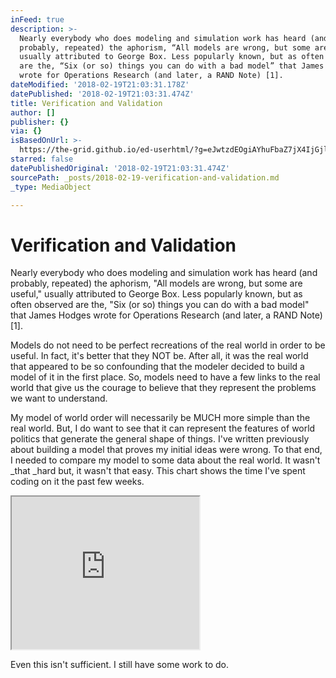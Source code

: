 ```yaml
---
inFeed: true
description: >-
  Nearly everybody who does modeling and simulation work has heard (and
  probably, repeated) the aphorism, “All models are wrong, but some are useful,”
  usually attributed to George Box. Less popularly known, but as often observed
  are the, “Six (or so) things you can do with a bad model” that James Hodges
  wrote for Operations Research (and later, a RAND Note) [1]. 
dateModified: '2018-02-19T21:03:31.178Z'
datePublished: '2018-02-19T21:03:31.474Z'
title: Verification and Validation
author: []
publisher: {}
via: {}
isBasedOnUrl: >-
  https://the-grid.github.io/ed-userhtml/?g=eJwtzdEOgiAYhuFbaZ7jX4IjGjlvBX4-lSXZgPT2a62j9-x57RTnd8ZgkTzCqWS-N0utr3IjOtzD1ZjQ8paoLC6DRj5CXNftSdJ3WpnJiAvQC8VnJYyEFKbrXcCVtYZvyz43g6Wf_e3_9QH8byX6
starred: false
datePublishedOriginal: '2018-02-19T21:03:31.474Z'
sourcePath: _posts/2018-02-19-verification-and-validation.md
_type: MediaObject

---
```

# Verification and Validation

Nearly everybody who does modeling and simulation work has heard (and probably, repeated) the aphorism, "All models are wrong, but some are useful," usually attributed to George Box. Less popularly known, but as often observed are the, "Six (or so) things you can do with a bad model" that James Hodges wrote for Operations Research (and later, a RAND Note) \[1\]. 

Models do not need to be perfect recreations of the real world in order to be useful. In fact, it's better that they NOT be. After all, it was the real world that appeared to be so confounding that the modeler decided to build a model of it in the first place. So, models need to have a few links to the real world that give us the courage to believe that they represent the problems we want to understand. 

My model of world order will necessarily be MUCH more simple than the real world. But, I do want to see that it can represent the features of world politics that generate the general shape of things. I've written previously about building a model that proves my initial ideas were wrong. To that end, I needed to compare my model to some data about the real world. It wasn't _that _hard but, it wasn't that easy. This chart shows the time I've spent coding on it the past few weeks.

<iframe src="https://the-grid.github.io/ed-userhtml/?g=eJwtzdEOgiAYhuFbaZ7jX4IjGjlvBX4-lSXZgPT2a62j9-x57RTnd8ZgkTzCqWS-N0utr3IjOtzD1ZjQ8paoLC6DRj5CXNftSdJ3WpnJiAvQC8VnJYyEFKbrXcCVtYZvyz43g6Wf_e3_9QH8byX6" height="244" style=""></iframe>

Even this isn't sufficient. I still have some work to do.